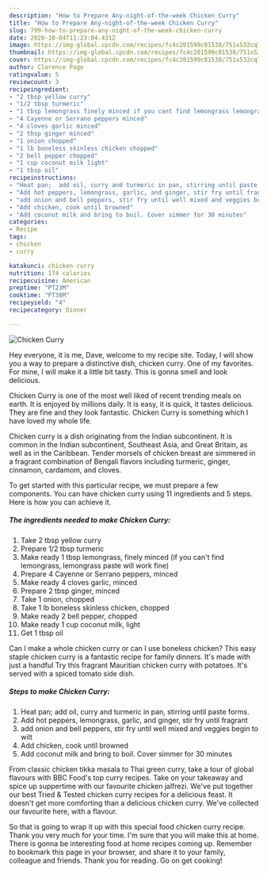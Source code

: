 ```yaml
---
description: "How to Prepare Any-night-of-the-week Chicken Curry"
title: "How to Prepare Any-night-of-the-week Chicken Curry"
slug: 799-how-to-prepare-any-night-of-the-week-chicken-curry
date: 2020-10-04T11:23:04.431Z
image: https://img-global.cpcdn.com/recipes/fc4c201599c81538/751x532cq70/chicken-curry-recipe-main-photo.jpg
thumbnail: https://img-global.cpcdn.com/recipes/fc4c201599c81538/751x532cq70/chicken-curry-recipe-main-photo.jpg
cover: https://img-global.cpcdn.com/recipes/fc4c201599c81538/751x532cq70/chicken-curry-recipe-main-photo.jpg
author: Clarence Page
ratingvalue: 5
reviewcount: 3
recipeingredient:
- "2 tbsp yellow curry"
- "1/2 tbsp turmeric"
- "1 tbsp lemongrass finely minced if you cant find lemongrass lemongrass paste will work fine"
- "4 Cayenne or Serrano peppers minced"
- "4 cloves garlic minced"
- "2 tbsp ginger minced"
- "1 onion chopped"
- "1 lb boneless skinless chicken chopped"
- "2 bell pepper chopped"
- "1 cup coconut milk light"
- "1 tbsp oil"
recipeinstructions:
- "Heat pan;  add oil, curry and turmeric in pan, stirring until paste forms."
- "Add hot peppers, lemongrass, garlic, and ginger, stir fry until fragrant"
- "add onion and bell peppers, stir fry until well mixed and veggies begin to wilt"
- "Add chicken, cook until browned"
- "Add coconut milk and bring to boil. Cover simmer for 30 minutes"
categories:
- Recipe
tags:
- chicken
- curry

katakunci: chicken curry 
nutrition: 174 calories
recipecuisine: American
preptime: "PT23M"
cooktime: "PT38M"
recipeyield: "4"
recipecategory: Dinner

---
```



![Chicken Curry](https://img-global.cpcdn.com/recipes/fc4c201599c81538/751x532cq70/chicken-curry-recipe-main-photo.jpg)

Hey everyone, it is me, Dave, welcome to my recipe site. Today, I will show you a way to prepare a distinctive dish, chicken curry. One of my favorites. For mine, I will make it a little bit tasty. This is gonna smell and look delicious.

Chicken Curry is one of the most well liked of recent trending meals on earth. It is enjoyed by millions daily. It is easy, it is quick, it tastes delicious. They are fine and they look fantastic. Chicken Curry is something which I have loved my whole life.

Chicken curry is a dish originating from the Indian subcontinent. It is common in the Indian subcontinent, Southeast Asia, and Great Britain, as well as in the Caribbean. Tender morsels of chicken breast are simmered in a fragrant combination of Bengali flavors including turmeric, ginger, cinnamon, cardamom, and cloves.


To get started with this particular recipe, we must prepare a few components. You can have chicken curry using 11 ingredients and 5 steps. Here is how you can achieve it.

<!--inarticleads1-->

##### The ingredients needed to make Chicken Curry:

1. Take 2 tbsp yellow curry
1. Prepare 1/2 tbsp turmeric
1. Make ready 1 tbsp lemongrass, finely minced (if you can&#39;t find lemongrass, lemongrass paste will work fine)
1. Prepare 4 Cayenne or Serrano peppers, minced
1. Make ready 4 cloves garlic, minced
1. Prepare 2 tbsp ginger, minced
1. Take 1 onion, chopped
1. Take 1 lb boneless skinless chicken, chopped
1. Make ready 2 bell pepper, chopped
1. Make ready 1 cup coconut milk, light
1. Get 1 tbsp oil


Can I make a whole chicken curry or can I use boneless chicken? This easy staple chicken curry is a fantastic recipe for family dinners. It&#39;s made with just a handful Try this fragrant Mauritian chicken curry with potatoes. It&#39;s served with a spiced tomato side dish. 

<!--inarticleads2-->

##### Steps to make Chicken Curry:

1. Heat pan;  add oil, curry and turmeric in pan, stirring until paste forms.
1. Add hot peppers, lemongrass, garlic, and ginger, stir fry until fragrant
1. add onion and bell peppers, stir fry until well mixed and veggies begin to wilt
1. Add chicken, cook until browned
1. Add coconut milk and bring to boil. Cover simmer for 30 minutes


From classic chicken tikka masala to Thai green curry, take a tour of global flavours with BBC Food&#39;s top curry recipes. Take on your takeaway and spice up suppertime with our favourite chicken jalfrezi. We&#39;ve put together our best Tried &amp; Tested chicken curry recipes for a delicious feast. It doesn&#39;t get more comforting than a delicious chicken curry. We&#39;ve collected our favourite here, with a flavour. 

So that is going to wrap it up with this special food chicken curry recipe. Thank you very much for your time. I'm sure that you will make this at home. There is gonna be interesting food at home recipes coming up. Remember to bookmark this page in your browser, and share it to your family, colleague and friends. Thank you for reading. Go on get cooking!
